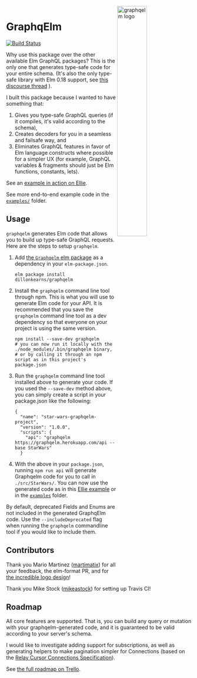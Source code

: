 <img src="https://cdn.rawgit.com/martimatix/logo-graphqelm/master/logo.svg" alt="graphqelm logo" width="40%" align="right">

# GraphqElm

[![Build Status](https://travis-ci.org/dillonkearns/graphqelm.svg?branch=master)](https://travis-ci.org/dillonkearns/graphqelm)

Why use this package over the other available Elm GraphQL packages? This is the only one that
generates type-safe code for your entire schema. (It's also the only type-safe
library with Elm 0.18 support, see
[this discourse thread](https://discourse.elm-lang.org/t/introducing-graphqelm-a-tool-for-type-safe-graphql-queries/472/5?u=dillonkearns)
).

I built this package because I wanted to have something that:

1. Gives you type-safe GraphQL queries (if it compiles, it's valid according to the schema),
2. Creates decoders for you in a seamless and failsafe way, and
3. Eliminates GraphQL features in favor of Elm language constructs where possible for a simpler UX (for example, GraphQL variables & fragments should just be Elm functions, constants, lets).

See an [example in action on Ellie](https://rebrand.ly/graphqelm).

See more end-to-end example code in the
[`examples/`](https://github.com/dillonkearns/graphqelm/tree/master/examples)
folder.

## Usage

`graphqelm` generates Elm code that allows you to build up type-safe GraphQL requests. Here are the steps to setup `graphqelm`.

1. Add [the `Graphqelm` elm package](http://package.elm-lang.org/packages/dillonkearns/graphqelm/latest)
   as a dependency in your `elm-package.json`.
   ```shell
   elm package install dillonkearns/graphqelm
   ```
2. Install the `graphqelm` command line tool through npm. This is what you will use to generate Elm code for your API.
   It is recommended that you save the `graphqelm` command line tool as a dev
   dependency so that everyone on your project is using the same version.

   ```shell
   npm install --save-dev graphqelm
   # you can now run it locally with the ./node_modules/.bin/graphqelm binary,
   # or by calling it through an npm script as in this project's package.json
   ```

3. Run the `graphqelm` command line tool installed above to generate your code. If you used the `--save-dev` method above, you can simply create a script in your package.json like the following:

   ```
   {
     "name": "star-wars-graphqelm-project",
     "version": "1.0.0",
     "scripts": {
       "api": "graphqelm https://graphqelm.herokuapp.com/api --base StarWars"
     }
   ```

4. With the above in your `package.json`, running `npm run api` will generate Graphqelm code for you to call in `./src/StarWars/`. You can now use the generated code as in this [Ellie example](https://rebrand.ly/graphqelm) or in the [`examples`](https://github.com/dillonkearns/graphqelm/tree/master/examples) folder.

By default, deprecated Fields and Enums are not included in the generated
GraphqElm code. Use the `--includeDeprecated` flag when running the `graphqelm`
commandline tool if you would like to include them.

## Contributors

Thank you Mario Martinez ([martimatix](https://github.com/martimatix)) for
all your feedback, the elm-format PR, and for [the incredible logo design](https://github.com/martimatix/logo-graphqelm/)!

Thank you Mike Stock ([mikeastock](https://github.com/mikeastock/)) for
setting up Travis CI!

## Roadmap

All core features are supported. That is, you can build any query or mutation
with your graphqelm-generated code, and it is guaranteed to be valid according
to your server's schema.

I would like to investigate adding support for subscriptions, as well as generating
helpers to make pagination simpler for Connections (based on the
[Relay Cursor Connections Specification](https://facebook.github.io/relay/graphql/connections.htm)).

See [the full roadmap on Trello](https://trello.com/b/BCIWtZeL/graphqelm).
